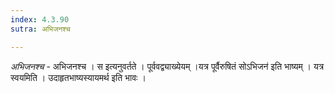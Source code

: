 ```yaml
---
index: 4.3.90
sutra: अभिजनश्च

---
```

_अभिजनश्च_ - अभिजनश्च । स इत्यनुवर्तते । पूर्ववद्व्याख्येयम् ।यत्र पूर्वैरुषितं सोऽभिजन॑ इति भाष्यम् । यत्र स्वयमिति । उदाहृतभाष्यस्यायमर्थ इति भावः । 